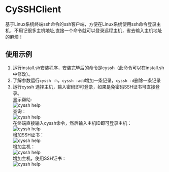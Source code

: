 # CySSHClient
基于Linux系统终端ssh命令的ssh客户端，方便在Linux系统使用ssh命令登录主机，不用记很多主机地址,直接一个命令就可以登录远程主机，省去输入主机地址的麻烦！
## 使用示例
1.	运行install.sh安装程序，安装完毕后的命令是cyssh（此命令可以在install.sh中修改）。
2.	了解参数运行`cyssh -h`，`cyssh -add`增加一条记录，`cyssh -d`删除一条记录
3.	运行cyssh 选择主机，输入密码即可登录，如果是免密码SSH证书可直接登录。  
显示帮助:  
![cyssh help](https://hlinfocc.github.io/images/cyssh/cyssh-h.png)  
查询：  
![cyssh help](https://hlinfocc.github.io/images/cyssh/cyssh-q.png)  
在终端直接输入cyssh命令，然后输入主机ID即可登录主机：  
![cyssh help](https://hlinfocc.github.io/images/cyssh/cyssh-login.png)  
增加SSH证书：  
![cyssh help](https://hlinfocc.github.io/images/cyssh/cyssh-ka.png)  
增加主机：  
![cyssh help](https://hlinfocc.github.io/images/cyssh/cyssh-add1.png)  
增加主机，使用SSH证书：  
![cyssh help](https://hlinfocc.github.io/images/cyssh/cyssh-add2.png)  

